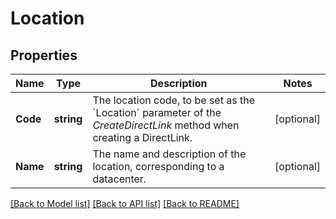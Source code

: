 # Location

## Properties

Name | Type | Description | Notes
------------ | ------------- | ------------- | -------------
**Code** | **string** | The location code, to be set as the &#x60;Location&#x60; parameter of the *CreateDirectLink* method when creating a DirectLink. | [optional] 
**Name** | **string** | The name and description of the location, corresponding to a datacenter. | [optional] 

[[Back to Model list]](../README.md#documentation-for-models) [[Back to API list]](../README.md#documentation-for-api-endpoints) [[Back to README]](../README.md)


